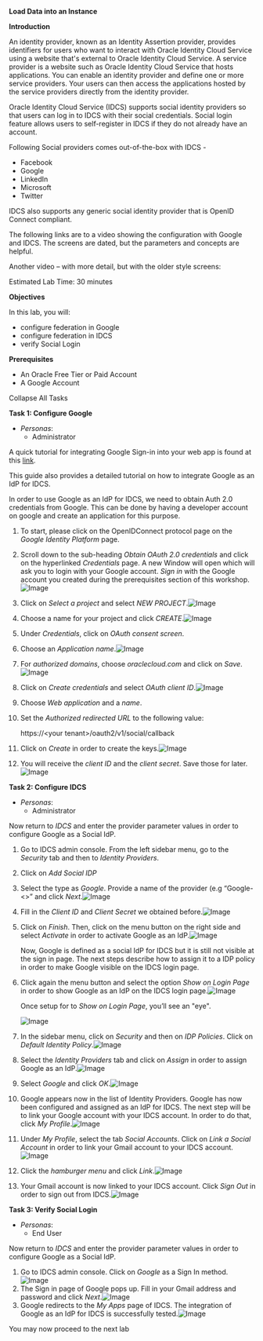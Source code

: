 **Load Data into an Instance**

**Introduction**

An identity provider, known as an Identity Assertion provider, provides identifiers for users who want to interact with Oracle Identity Cloud Service using a website that's external to Oracle Identity Cloud Service. A service provider is a website such as Oracle Identity Cloud Service that hosts applications. You can enable an identity provider and define one or more service providers. Your users can then access the applications hosted by the service providers directly from the identity provider.

Oracle Identity Cloud Service (IDCS) supports social identity providers so that users can log in to IDCS with their social credentials. Social login feature allows users to self-register in IDCS if they do not already have an account.

Following Social providers comes out-of-the-box with IDCS -

-   Facebook
-   Google
-   LinkedIn
-   Microsoft
-   Twitter

IDCS also supports any generic social identity provider that is OpenID Connect compliant.

The following links are to a video showing the configuration with Google and IDCS. The screens are dated, but the parameters and concepts are helpful.

Another video – with more detail, but with the older style screens:

Estimated Lab Time: 30 minutes

**Objectives**

In this lab, you will:

-   configure federation in Google
-   configure federation in IDCS
-   verify Social Login

**Prerequisites**

-   An Oracle Free Tier or Paid Account
-   A Google Account

Collapse All Tasks

**Task 1: Configure Google**

-   *Personas*:
    -   Administrator

A quick tutorial for integrating Google Sign-in into your web app is found at this [link](https://developers.google.com/identity/sign-in/web/sign-in).

This guide also provides a detailed tutorial on how to integrate Google as an IdP for IDCS.

In order to use Google as an IdP for IDCS, we need to obtain Auth 2.0 credentials from Google. This can be done by having a developer account on google and create an application for this purpose.

1.  To start, please click on the OpenIDConnect protocol page on the *Google Identity Platform* page.
2.  Scroll down to the sub-heading *Obtain OAuth 2.0 credentials* and click on the hyperlinked *Credentials* page. A new Window will open which will ask you to login with your Google account. *Sign in* with the Google account you created during the prerequisites section of this workshop.![Image](media/2040dc1e2ef47ec014bdb872acabb5cc.png)
3.  Click on *Select a project* and select *NEW PROJECT*.![Image](media/779e7f3c4d336b0f54142513600c9e1c.png)
4.  Choose a name for your project and click *CREATE*.![Image](media/95d09f709d86b5513a45eff30e9ac7e5.png)
5.  Under *Credentials*, click on *OAuth consent screen*.
6.  Choose an *Application name*.![Image](media/34585cae7c0ea507e83672bec1cdef7d.png)
7.  For *authorized domains*, choose *oraclecloud.com* and click on *Save*.![Image](media/bc29d76e4487a0556e73740752a50b9b.png)
8.  Click on *Create credentials* and select *OAuth client ID*.![Image](media/7cf7da70a349bf680b966645be29165e.png)
9.  Choose *Web application* and a *name*.
10. Set the *Authorized redirected URL* to the following value:

    https://\<your tenant\>/oauth2/v1/social/callback

11. Click on *Create* in order to create the keys.![Image](media/2814e21e59562eda8c7b3bad07b16c5f.png)
12. You will receive the *client ID* and the *client secret*. Save those for later.![Image](media/ec2e860e04ff84447371bf0ea008aef6.png)

**Task 2: Configure IDCS**

-   *Personas*:
    -   Administrator

Now return to *IDCS* and enter the provider parameter values in order to configure Google as a Social IdP.

1.  Go to IDCS admin console. From the left sidebar menu, go to the *Security* tab and then to *Identity Providers*.
2.  Click on *Add Social IDP*
3.  Select the type as *Google*. Provide a name of the provider (e.g “Google-\<\>” and click *Next*.![Image](media/5ba8c123a782a4aadb34b766a6c20d39.png)
4.  Fill in the *Client ID* and *Client Secret* we obtained before.![Image](media/cfff5ff19d3d0854ac6f44caa5d78ad8.png)
5.  Click on *Finish*. Then, click on the menu button on the right side and select *Activate* in order to activate Google as an IdP.![Image](media/691dbfe4e9d9bbfbe4cad3e0593d92e4.png)

    Now, Google is defined as a social IdP for IDCS but it is still not visible at the sign in page. The next steps describe how to assign it to a IDP policy in order to make Google visible on the IDCS login page.

6.  Click again the menu button and select the option *Show on Login Page* in order to show Google as an IdP on the IDCS login page.![Image](media/a4a2b057b5e0dd25a6eb81d1d77f42a4.png)

    Once setup for to *Show on Login Page*, you’ll see an "eye".

    ![Image](media/f7ef2a0e6a39aac72e620b27e4473a89.png)

7.  In the sidebar menu, click on *Security* and then on *IDP Policies*. Click on *Default Identity Policy*.![Image](media/50a5c391608f6ccdf4f64bf951aec4b7.png)
8.  Select the *Identity Providers* tab and click on *Assign* in order to assign Google as an IdP.![Image](media/96faa81a2b127e288ffdc57866c361f8.png)
9.  Select *Google* and click *OK*.![Image](media/e0a192ed4c7402b1a7519b33a4d561d6.png)
10. Google appears now in the list of Identity Providers. Google has now been configured and assigned as an IdP for IDCS. The next step will be to link your Google account with your IDCS account. In order to do that, click *My Profile*.![Image](media/859e9ad1a319164c11d16ab9fb815c04.png)
11. Under *My Profile*, select the tab *Social Accounts*. Click on *Link a Social Account* in order to link your Gmail account to your IDCS account.![Image](media/63daff3459a5194fd7d4fdbb9b6c2466.png)
12. Click the *hamburger menu* and click *Link*.![Image](media/ed753faf700ee2dbd64f4b2279f05c0f.png)
13. Your Gmail account is now linked to your IDCS account. Click *Sign Out* in order to sign out from IDCS.![Image](media/3a25cdf4e353551c9c60608f75bfd8f3.png)

**Task 3: Verify Social Login**

-   *Personas*:
    -   End User

Now return to *IDCS* and enter the provider parameter values in order to configure Google as a Social IdP.

1.  Go to IDCS admin console. Click on *Google* as a Sign In method.![Image](media/0fb859aa6867eeb7233e777a1c965f6a.png)
2.  The Sign in page of Google pops up. Fill in your Gmail address and password and click *Next*.![Image](media/45f4829e7e8f6925c3b0322d80bc81c7.png)
3.  Google redirects to the *My Apps* page of IDCS. The integration of Google as an IdP for IDCS is successfully tested.![Image](media/0f251f935b66ac9f6024eac3dc3885c4.png)

You may now proceed to the next lab
